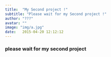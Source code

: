 ```yaml
---
title:  "My Second project !"
subtitle: "Please wait for my Second project !"
author: "???"
avatar: ""
image: "img/a.jpg"
date:   2015-04-20 12:12:12
---
```


### please wait for my second project
